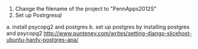 1. Change the filename of the project to "PennApps2012S"
2. Set up Postrgresql

a. install psycopg2 and postgres
b. set up postgres by installing postgres and psycopg2 
http://www.punteney.com/writes/setting-django-slicehost-ubuntu-hardy-postgres-apa/
